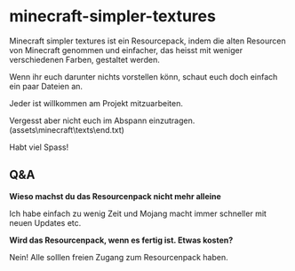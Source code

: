 # minecraft-simpler-textures
Minecraft simpler textures ist ein Resourcepack, indem die alten Resourcen von Minecraft genommen und einfacher, das heisst mit weniger verschiedenen Farben, gestaltet werden.

Wenn ihr euch darunter nichts vorstellen könn, schaut euch doch einfach ein paar Dateien an.

Jeder ist willkommen am Projekt mitzuarbeiten.

Vergesst aber nicht euch im Abspann einzutragen. (assets\minecraft\texts\end.txt)

Habt viel Spass!

## Q&A

**Wieso machst du das Resourcenpack nicht mehr alleine**

Ich habe einfach zu wenig Zeit und Mojang macht immer schneller mit neuen Updates etc.

**Wird das Resourcenpack, wenn es fertig ist. Etwas kosten?**

Nein! Alle solllen freien Zugang zum Resourcenpack haben.
